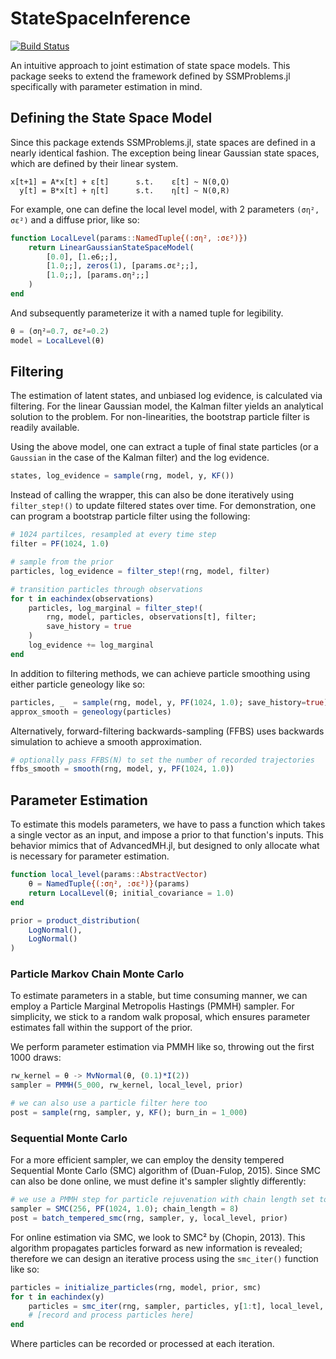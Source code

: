 # StateSpaceInference

[![Build Status](https://github.com/charlesknipp/StateSpaceInference.jl/actions/workflows/CI.yml/badge.svg?branch=main)](https://github.com/charlesknipp/StateSpaceInference.jl/actions/workflows/CI.yml?query=branch%3Amain)

An intuitive approach to joint estimation of state space models. This package seeks to extend the framework defined by SSMProblems.jl specifically with parameter estimation in mind.

## Defining the State Space Model

Since this package extends SSMProblems.jl, state spaces are defined in a nearly identical fashion. The exception being linear Gaussian state spaces, which are defined by their linear system.

```
x[t+1] = A*x[t] + ε[t]      s.t.    ε[t] ~ N(0,Q)
  y[t] = B*x[t] + η[t]      s.t.    η[t] ~ N(0,R)
```

For example, one can define the local level model, with 2 parameters `(ση², σε²)` and a diffuse prior, like so:

```julia
function LocalLevel(params::NamedTuple{(:ση², :σε²)})
    return LinearGaussianStateSpaceModel(
        [0.0], [1.e6;;],
        [1.0;;], zeros(1), [params.σε²;;],
        [1.0;;], [params.ση²;;]
    )
end
```

And subsequently parameterize it with a named tuple for legibility.

```julia
θ = (ση²=0.7, σε²=0.2)
model = LocalLevel(θ)
```

## Filtering

The estimation of latent states, and unbiased log evidence, is calculated via filtering. For the linear Gaussian model, the Kalman filter yields an analytical solution to the problem. For non-linearities, the bootstrap particle filter is readily available.

Using the above model, one can extract a tuple of final state particles (or a `Gaussian` in the case of the Kalman filter) and the log evidence.

```julia
states, log_evidence = sample(rng, model, y, KF())
```

Instead of calling the wrapper, this can also be done iteratively using `filter_step!()` to update filtered states over time. For demonstration, one can program a bootstrap particle filter using the following:

```julia
# 1024 partilces, resampled at every time step
filter = PF(1024, 1.0)

# sample from the prior
particles, log_evidence = filter_step!(rng, model, filter)

# transition particles through observations
for t in eachindex(observations)
    particles, log_marginal = filter_step!(
        rng, model, particles, observations[t], filter;
        save_history = true
    )
    log_evidence += log_marginal
end
```

In addition to filtering methods, we can achieve particle smoothing using either particle geneology like so:

```julia
particles, _  = sample(rng, model, y, PF(1024, 1.0); save_history=true)
approx_smooth = geneology(particles)
```

Alternatively, forward-filtering backwards-sampling (FFBS) uses backwards simulation to achieve a smooth approximation.

```julia
# optionally pass FFBS(N) to set the number of recorded trajectories
ffbs_smooth = smooth(rng, model, y, PF(1024, 1.0))
```

## Parameter Estimation

To estimate this models parameters, we have to pass a function which takes a single vector as an input, and impose a prior to that function's inputs. This behavior mimics that of AdvancedMH.jl, but designed to only allocate what is necessary for parameter estimation.

```julia
function local_level(params::AbstractVector)
    θ = NamedTuple{(:ση², :σε²)}(params)
    return LocalLevel(θ; initial_covariance = 1.0)
end

prior = product_distribution(
    LogNormal(),
    LogNormal()
)
```

### Particle Markov Chain Monte Carlo

To estimate parameters in a stable, but time consuming manner, we can employ a Particle Marginal Metropolis Hastings (PMMH) sampler. For simplicity, we stick to a random walk proposal, which ensures parameter estimates fall within the support of the prior.

We perform parameter estimation via PMMH like so, throwing out the first 1000 draws:

```julia
rw_kernel = θ -> MvNormal(θ, (0.1)*I(2))
sampler = PMMH(5_000, rw_kernel, local_level, prior)

# we can also use a particle filter here too
post = sample(rng, sampler, y, KF(); burn_in = 1_000)
```

### Sequential Monte Carlo

For a more efficient sampler, we can employ the density tempered Sequential Monte Carlo (SMC) algorithm of (Duan-Fulop, 2015). Since SMC can also be done online, we must define it's sampler slightly differently:

```julia
# we use a PMMH step for particle rejuvenation with chain length set to 5 by default
sampler = SMC(256, PF(1024, 1.0); chain_length = 8)
post = batch_tempered_smc(rng, sampler, y, local_level, prior)
```

For online estimation via SMC, we look to SMC² by (Chopin, 2013). This algorithm propagates particles forward as new information is revealed; therefore we can design an iterative process using the `smc_iter()` function like so:

```julia
particles = initialize_particles(rng, model, prior, smc)
for t in eachindex(y)
    particles = smc_iter(rng, sampler, particles, y[1:t], local_level, prior)
    # [record and process particles here]
end
```

Where particles can be recorded or processed at each iteration.